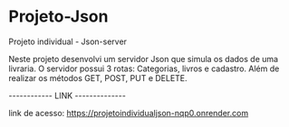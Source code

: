 # Projeto-Json

Projeto individual - Json-server 

Neste projeto desenvolvi um servidor Json que simula os dados de uma livraria. 
O servidor possui 3 rotas: Categorias, livros e cadastro. Além de realizar os métodos GET, POST, PUT e DELETE.


------------ LINK --------------


link de acesso:
https://projetoindividualjson-nqp0.onrender.com
